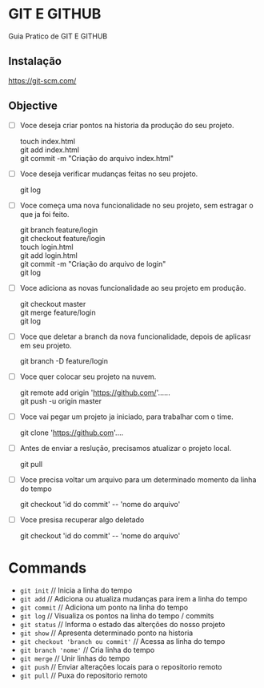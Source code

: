 # GIT E GITHUB

Guia Pratico de GIT E GITHUB

## Instalação

https://git-scm.com/

## Objective

- [ ] Voce deseja criar pontos na historia da produção do seu projeto.

    touch index.html\
    git add index.html\
    git commit -m "Criação do arquivo index.html"

- [ ] Voce deseja verificar mudanças feitas no seu projeto.

    git log

- [ ] Voce começa uma nova funcionalidade no seu projeto, sem estragar o que ja foi feito.

    git branch feature/login\
    git checkout feature/login\
    touch login.html\
    git add login.html\
    git commit -m "Criação do arquivo de login"\
    git log


- [ ] Voce adiciona as novas funcionalidade ao seu projeto em produção.

    git checkout master\
    git merge feature/login\
    git log

- [ ] Voce que deletar a branch da nova funcionalidade, depois de aplicasr em seu projeto.

    git branch -D feature/login

- [ ] Voce quer colocar seu projeto na nuvem.

    git remote add origin 'https://github.com/'...... \
    git push -u origin master

- [ ] Voce vai pegar um projeto ja iniciado, para trabalhar com o time.

    git clone 'https://github.com'....

- [ ] Antes de enviar a reslução, precisamos atualizar o projeto local.

    git pull

- [ ] Voce precisa voltar um arquivo para um determinado momento da linha do tempo

    git checkout 'id do commit' -- 'nome do arquivo'

- [ ] Voce presisa recuperar algo deletado

    git checkout 'id do commit' -- 'nome do arquivo'

# Commands

- `git init` // Inicia a linha do tempo
- `git add` // Adiciona ou atualiza mudanças para irem a linha do tempo
- `git commit` // Adiciona um ponto na linha do tempo
- `git log` // Visualiza os pontos na linha do tempo / commits
- `git status` // Informa o estado das alterções do nosso projeto
- `git show` // Apresenta determinado ponto na historia
- `git checkout 'branch ou commit'` // Acessa as linha do tempo
- `git branch 'nome'` // Cria linha do tempo
- `git merge` // Unir linhas do tempo
- `git push` // Enviar alterações locais para o repositorio remoto
- `git pull` // Puxa do repositorio remoto
